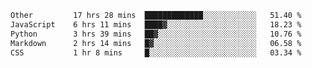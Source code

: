 <!--START_SECTION:waka-->

```txt
Other         17 hrs 28 mins  █████████████░░░░░░░░░░░░   51.40 %
JavaScript    6 hrs 11 mins   ████▓░░░░░░░░░░░░░░░░░░░░   18.23 %
Python        3 hrs 39 mins   ██▓░░░░░░░░░░░░░░░░░░░░░░   10.76 %
Markdown      2 hrs 14 mins   █▓░░░░░░░░░░░░░░░░░░░░░░░   06.58 %
CSS           1 hr 8 mins     █░░░░░░░░░░░░░░░░░░░░░░░░   03.34 %
```

<!--END_SECTION:waka--> 
 
